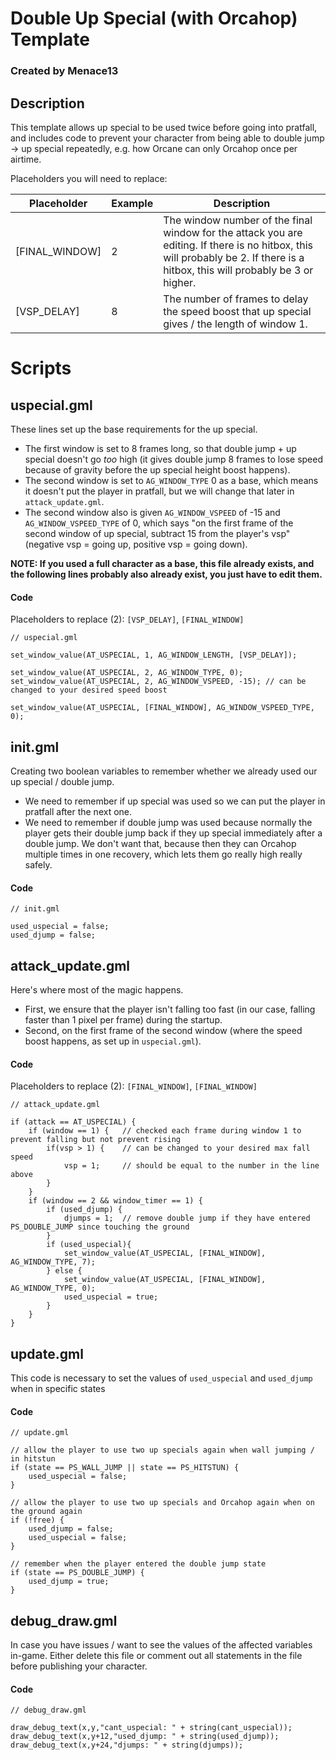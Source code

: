 # Double Up Special (with Orcahop) Template
### Created by Menace13

## Description

This template allows up special to be used twice before going into pratfall, and includes code to prevent your character from being able to double jump -> up special repeatedly, e.g. how Orcane can only Orcahop once per airtime.

Placeholders you will need to replace:

Placeholder       | Example | Description
----------------- | ------- | -----------
[FINAL_WINDOW]    | 2       | The window number of the final window for the attack you are editing. If there is no hitbox, this will probably be 2. If there is a hitbox, this will probably be 3 or higher.
[VSP_DELAY]       | 8       | The number of frames to delay the speed boost that up special gives / the length of window 1.

# Scripts

## uspecial.gml

These lines set up the base requirements for the up special.
- The first window is set to 8 frames long, so that double jump + up special doesn't go *too* high (it gives double jump 8 frames to lose speed because of gravity before the up special height boost happens).
- The second window is set to `AG_WINDOW_TYPE` 0 as a base, which means it doesn't put the player in pratfall, but we will change that later in `attack_update.gml`.
- The second window also is given `AG_WINDOW_VSPEED` of -15 and `AG_WINDOW_VSPEED_TYPE` of 0, which says "on the first frame of the second window of up special, subtract 15 from the player's vsp" (negative vsp = going up, positive vsp = going down).

**NOTE: If you used a full character as a base, this file already exists, and the following lines probably also already exist, you just have to edit them.**

#### Code

Placeholders to replace (2): `[VSP_DELAY]`, `[FINAL_WINDOW]`

```
// uspecial.gml

set_window_value(AT_USPECIAL, 1, AG_WINDOW_LENGTH, [VSP_DELAY]);

set_window_value(AT_USPECIAL, 2, AG_WINDOW_TYPE, 0);
set_window_value(AT_USPECIAL, 2, AG_WINDOW_VSPEED, -15); // can be changed to your desired speed boost

set_window_value(AT_USPECIAL, [FINAL_WINDOW], AG_WINDOW_VSPEED_TYPE, 0);
```

## init.gml

Creating two boolean variables to remember whether we already used our up special / double jump.
- We need to remember if up special was used so we can put the player in pratfall after the next one.
- We need to remember if double jump was used because normally the player gets their double jump back if they up special immediately after a double jump. We don't want that, because then they can Orcahop multiple times in one recovery, which lets them go really high really safely.

#### Code

```
// init.gml

used_uspecial = false;
used_djump = false;
```

## attack_update.gml

Here's where most of the magic happens.
- First, we ensure that the player isn't falling too fast (in our case, falling faster than 1 pixel per frame) during the startup.
- Second, on the first frame of the second window (where the speed boost happens, as set up in `uspecial.gml`).

#### Code

Placeholders to replace (2): `[FINAL_WINDOW]`, `[FINAL_WINDOW]`

```
// attack_update.gml

if (attack == AT_USPECIAL) {
	if (window == 1) {   // checked each frame during window 1 to prevent falling but not prevent rising
		if(vsp > 1) {    // can be changed to your desired max fall speed
			vsp = 1;     // should be equal to the number in the line above
		}
	}
	if (window == 2 && window_timer == 1) {
		if (used_djump) {
			djumps = 1;  // remove double jump if they have entered PS_DOUBLE_JUMP since touching the ground
		}
		if (used_uspecial){
			set_window_value(AT_USPECIAL, [FINAL_WINDOW], AG_WINDOW_TYPE, 7);
		} else {
			set_window_value(AT_USPECIAL, [FINAL_WINDOW], AG_WINDOW_TYPE, 0);
			used_uspecial = true;
		}
	}
}
```

## update.gml

This code is necessary to set the values of `used_uspecial` and `used_djump` when in specific states

#### Code

```
// update.gml

// allow the player to use two up specials again when wall jumping / in hitstun
if (state == PS_WALL_JUMP || state == PS_HITSTUN) {
	used_uspecial = false;
}

// allow the player to use two up specials and Orcahop again when on the ground again
if (!free) {
	used_djump = false;
	used_uspecial = false;
}

// remember when the player entered the double jump state
if (state == PS_DOUBLE_JUMP) {
	used_djump = true;
}
```

## debug_draw.gml

In case you have issues / want to see the values of the affected variables in-game. Either delete this file or comment out all statements in the file before publishing your character.

#### Code

```
// debug_draw.gml

draw_debug_text(x,y,"cant_uspecial: " + string(cant_uspecial));
draw_debug_text(x,y+12,"used_djump: " + string(used_djump));
draw_debug_text(x,y+24,"djumps: " + string(djumps));
```